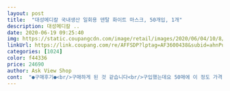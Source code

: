 ```yaml
---
layout: post 
title:  "대성메디칼 국내생산 일회용 덴탈 화이트 마스크, 50개입, 1개" 
description: 대성메디칼 ..
date: 2020-06-19 09:25:40 
img: https://static.coupangcdn.com/image/retail/images/2020/06/04/10/8/19799b40-ac91-4876-949e-6d179540b618.jpg 
linkUrl: https://link.coupang.com/re/AFFSDP?lptag=AF3600438&subid=ahnPublicAsk&pageKey=1660872914&itemId=2829912052&vendorItemId=70819352501&traceid=V0-113-e60441f0551b4025 
categories: [1024] 
color: f44336 
price: 24690 
author: Ask View Shop 
cont:  "●구매후기●<br/>구매하게 된 것 같습니다<br/>구입했는데요 50매에 이 정도 가격이면 적당한 것 같아서<br/>국산인데 이가격이면 정말 잘산듯 .<br/> 몇개더 쟁여두고 싶었지만 1개만 구매가능해서 아쉽네요!  또 특가뜨면  얼른 사둬야겠어요!<br/>그렇다고 kf80이나 94를 쓰고 있으면 답답하고 습기차고<br/>그리고 이전처럼 답답하게 생활할필요가 있나 하는 의문이<br/>긴글 읽어주셔서 감사합니다!!!<br/>두번째, 저렴한 가격 때문입니다<br/>들기도 했는데요 이제 점점 더워지기 때문에 덴탈마스크를<br/>마스크가 안정되고 6월초가 되서야 많이 풀려서 굳이<br/>마지막으로 이 상품은 저 처럼 약국에서 사는 것이 비싸서 부담되시는 분 들 아니면 여름을 잘 대비하시고 싶으신<br/>보게 되었고 여름에 적합할 것 같아서 구입하게 된 것 같습니다<br/>분들이나 kf 94처럼 답답한 것 대신에 편안함을 느끼고<br/>상황이 상황이다보니 공적마스크를 사기에는 비싸고<br/>싶으신 분들께 추천드립니다<br/>안녕하세요 제가 이 덴탈마스크를 구매하게 된 이유는<br/>안좋은 댓글이 보여서 망설이다 구매했는데.<br/><br/>약간 아쉬운점은 종이상자안에 마스크가 들어있는데 비닐 포장이 전혀 없어요 바깥 상자도 그냥 쉽게 열어볼 수 있어서 요즘같이 위생이 중요한 시기에 조금 아쉽더라구요<br/>약국에 가서 살 필요가 없다고 생각했습니다<br/>어쩔 수 없이 사게 되었는데요<br/>오전에 10시쯤 주문 오후 5시전에 배송 박스에 잘 포장되서 빠르게 받아서 진심놀람 ㅋㅋ.<br/><br/>전에 쓰던건 얇고 답답해서 아직 남아있는데 요건 두께감도 있고  재질? 도 뭔가 달라서 좋은데,,  이건 개취일듯그리고 답답하지 않아요!  코 부분 철사부분이 딱 고정이 안되서 이것도 개취에 따라 달라질둣 저에겐 딱 좋아요!!!<br/>제가 마스크가 풀리기전에는 공적 마스크만 꾸준히 구매했는데요 장당 1500원이 조금 부담이 되었지만<br/>첫번째, 요즘 코로나도 그렇고 너무 덥기 때문입니다<br/>케이에프 마스크가 제조원이길래 여기 kf94 써보고 좋아서 구매했어요<br/>코로나 이후 4월이 지나고 5월 말이 되어서 시장에서 파는<br/>크게 3가지 입니다<br/>품질은 좋아요<br/>힘들고 여러가지 마스크를 알아보던중 덴탈마스크를<br/>" 
---
```

